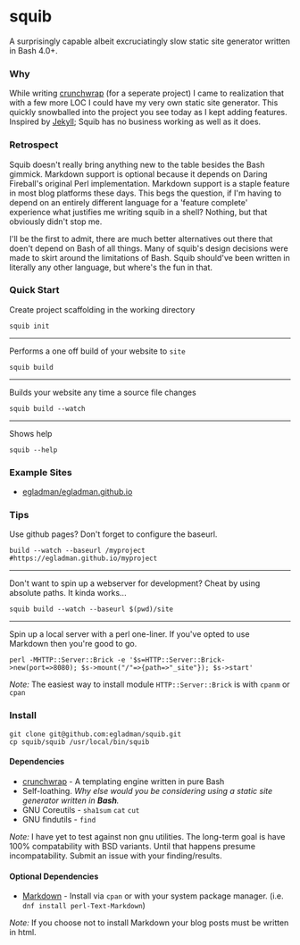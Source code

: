 # squib

A surprisingly capable albeit excruciatingly slow static site generator written in Bash 4.0+.

### Why
While writing [crunchwrap](https://github.com/egladman/crunchwrap) (for a seperate project) I came to realization that with a few more LOC I could have my very own static site generator. This quickly snowballed into the project you see today as I kept adding features. Inspired by [Jekyll](https://github.com/jekyll/jekyll); Squib has no business working as well as it does.

### Retrospect
Squib doesn't really bring anything new to the table besides the Bash gimmick. Markdown support is optional because it depends on Daring Fireball's original Perl implementation. Markdown support is a staple feature in most blog platforms these days. This begs the question, if I'm having to depend on an entirely different language for a 'feature complete' experience what justifies me writing squib in a shell? Nothing, but that obviously didn't stop me.

I'll be the first to admit, there are much better alternatives out there that doen't depend on Bash of all things. Many of squib's design decisions were made to skirt around the limitations of Bash. Squib should've been written in literally any other language, but where's the fun in that.

### Quick Start

Create project scaffolding in the working directory
```
squib init
```
---

Performs a one off build of your website to `site`
```
squib build
```
---

Builds your website any time a source file changes
```
squib build --watch
```

---

Shows help
```
squib --help
```

### Example Sites

- [egladman/egladman.github.io](https://github.com/egladman/egladman.github.io)

### Tips

Use github pages? Don't forget to configure the baseurl.
```
build --watch --baseurl /myproject #https://egladman.github.io/myproject
```
---

Don't want to spin up a webserver for development? Cheat by using absolute paths. It kinda works...
```
squib build --watch --baseurl $(pwd)/site
```

---

Spin up a local server with a perl one-liner. If you've opted to use Markdown then you're good to go.
```
perl -MHTTP::Server::Brick -e '$s=HTTP::Server::Brick->new(port=>8080); $s->mount("/"=>{path=>"_site"}); $s->start'
```

*Note:* The easiest way to install module `HTTP::Server::Brick` is with `cpanm` or `cpan`

### Install

```
git clone git@github.com:egladman/squib.git
cp squib/squib /usr/local/bin/squib
```

#### Dependencies

- [crunchwrap](https://github.com/egladman/crunchwrap) - A templating engine written in pure Bash
- Self-loathing. *Why else would you be considering using a static site generator written in **Bash**.*
- GNU Coreutils - `sha1sum` `cat` `cut`
- GNU findutils - `find`

*Note:* I have yet to test against non gnu utilities. The long-term goal is have 100% compatability with BSD variants. Until that happens presume incompatability. Submit an issue with your finding/results.

#### Optional Dependencies

- [Markdown](https://github.com/bobtfish/text-markdown) - Install via `cpan` or with your system package manager. (i.e. `dnf install perl-Text-Markdown`)

*Note:* If you choose not to install Markdown your blog posts must be written in html.

